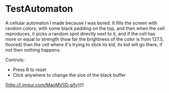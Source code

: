 # TestAutomaton

A cellular automaton I made because I was bored. It fills the screen with random colors, with some black padding on the top, and then when the cell reproduces, it picks a random spot directly next to it, and if the cell has more or equal to strength (how far the brightness of the color is from 127.5, floored) than the cell where it's trying to stick its kid, its kid will go there, if not then nothing happens.

Controls:
- Press R to reset
- Click anywhere to change the size of the black buffer

[http://i.imgur.com/MaoMV0D.gifv](!)
